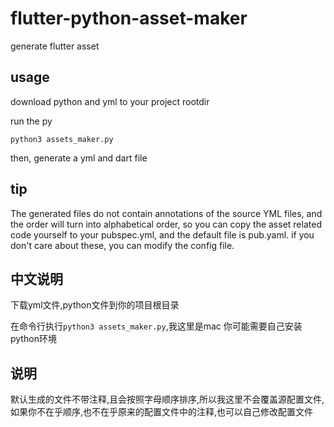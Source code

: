 # flutter-python-asset-maker
generate  flutter asset 


## usage

download python and yml to your project rootdir

run the py
```
python3 assets_maker.py
```

then, generate a yml and dart file

## tip

The generated files do not contain annotations of the source YML files, and the order will turn into alphabetical order, so you can copy the asset related code yourself to your pubspec.yml, and the default file is pub.yaml. if you don't care about these, you can modify the config file.


## 中文说明
下载yml文件,python文件到你的项目根目录

在命令行执行`python3 assets_maker.py`,我这里是mac
你可能需要自己安装python环境

## 说明
默认生成的文件不带注释,且会按照字母顺序排序,所以我这里不会覆盖源配置文件,如果你不在乎顺序,也不在乎原来的配置文件中的注释,也可以自己修改配置文件
